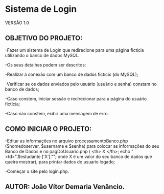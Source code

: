 # Sistema de Login
VERSÃO 1.0

## OBJETIVO DO PROJETO:
-Fazer um sistema de Login que redirecione para uma página ficticia utilizando o banco de dados MySQL. 

-Os seus detalhes podem ser descritos:

-Realizar a conexão com um banco de dados fictício (do MySQL);

-Verificar se os dados enviados pelo usuário (usuário e senha) constam no banco de dados;

-Caso constem, iniciar sessão e redirecionar para a página do usuário fictícia;

-Caso não constem, exibir uma mensagem de erro.

## COMO INICIAR O PROJETO:
-Editar as informações no arquivo processamentoBanco.php ($nomedoserver, $username e $senha) para colocar as informações do seu Banco de Dados e no pagDoUsuario.php ( <th> X </th>; echo "<td>".$estudante ['X']."</td>"; onde X é um valor do seu banco de dados que queira mostrar), para printar dados do usuario logado;

-Começar o site pelo login.php.

## AUTOR: João Vítor Demaria Venâncio.